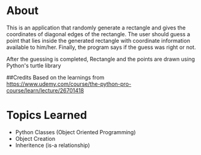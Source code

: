 # About
This is an application that randomly generate a rectangle and gives the coordinates of diagonal edges of the rectangle. 
The user should guess a point that lies inside the generated rectangle with coordinate information available to him/her.
Finally, the program says if the guess was right or not.

After the guessing is completed, Rectangle and the points are drawn using Python's turtle library


##Credits
Based on the learnings from https://www.udemy.com/course/the-python-pro-course/learn/lecture/26701418


# Topics Learned
- Python Classes (Object Oriented Programming)
- Object Creation
- Inheritence (is-a relationship)
